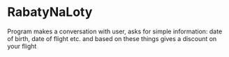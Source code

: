 # RabatyNaLoty
Program makes a conversation with user, asks for simple information: date of birth, date of flight etc. and based on these things gives a discount on your flight

